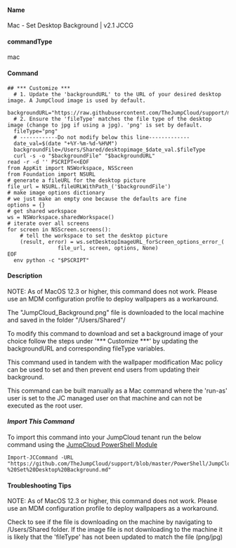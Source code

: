 #### Name

Mac - Set Desktop Background | v2.1 JCCG

#### commandType

mac

#### Command

```
## *** Customize ***
  # 1. Update the 'backgroundURL' to the URL of your desired desktop image. A JumpCloud image is used by default.
  backgroundURL="https://raw.githubusercontent.com/TheJumpCloud/support/master/PowerShell/JumpCloud%20Commands%20Gallery/Files/JumpCloud_Background.png"
  # 2. Ensure the 'fileType' matches the file type of the desktop image (change to jpg if using a jpg). 'png' is set by default.
  fileType="png"
  # ------------Do not modify below this line-------------
  date_val=$(date "+%Y-%m-%d-%H%M")
  backgroundFile=/Users/Shared/desktopimage_$date_val.$fileType
  curl -s -o "$backgroundFile" "$backgroundURL"
read -r -d '' PSCRIPT<<EOF
from AppKit import NSWorkspace, NSScreen
from Foundation import NSURL
# generate a fileURL for the desktop picture
file_url = NSURL.fileURLWithPath_('$backgroundFile')
# make image options dictionary
# we just make an empty one because the defaults are fine
options = {}
# get shared workspace
ws = NSWorkspace.sharedWorkspace()
# iterate over all screens
for screen in NSScreen.screens():
    # tell the workspace to set the desktop picture
    (result, error) = ws.setDesktopImageURL_forScreen_options_error_(
                file_url, screen, options, None)
EOF
  env python -c "$PSCRIPT"
```

#### Description

NOTE: As of MacOS 12.3 or higher, this command does not work. Please use an MDM configuration profile to deploy wallpapers as a workaround.

The "JumpCloud_Background.png" file is downloaded to the local machine and saved in the folder "/Users/Shared"/

To modify this command to download and set a background image of your choice follow the steps under '*** Customize ***' by updating the backgroundURL and corresponding fileType variables.

This command used in tandem with the wallpaper modification Mac policy can be used to set and then prevent end users from updating their background.

This command can be built manually as a Mac command where the 'run-as' user is set to the JC managed user on that machine and can not be executed as the root user.

#### *Import This Command*

To import this command into your JumpCloud tenant run the below command using the [JumpCloud PowerShell Module](https://github.com/TheJumpCloud/support/wiki/Installing-the-JumpCloud-PowerShell-Module)

```
Import-JCCommand -URL "https://github.com/TheJumpCloud/support/blob/master/PowerShell/JumpCloud%20Commands%20Gallery/Mac%20Commands/Mac%20-%20Set%20Desktop%20Background.md"
```

#### **Troubleshooting Tips**

NOTE: As of MacOS 12.3 or higher, this command does not work. Please use an MDM configuration profile to deploy wallpapers as a workaround.

Check to see if the file is downloading on the machine by navigating to /Users/Shared folder.
If the image file is not downloading to the machine it is likely that the 'fileType' has not been updated to match the file (png/jpg)
